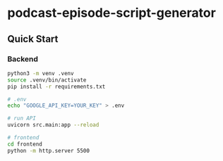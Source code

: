 # podcast-episode-script-generator
## Quick Start

### Backend
```bash
python3 -m venv .venv  
source .venv/bin/activate
pip install -r requirements.txt

# .env
echo "GOOGLE_API_KEY=YOUR_KEY" > .env

# run API
uvicorn src.main:app --reload

# frontend
cd frontend
python -m http.server 5500